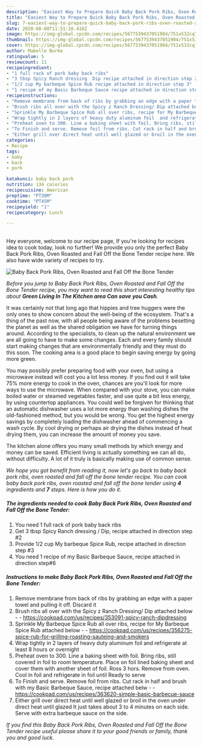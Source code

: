 ```yaml
---
description: "Easiest Way to Prepare Quick Baby Back Pork Ribs, Oven Roasted and Fall Off the Bone Tender"
title: "Easiest Way to Prepare Quick Baby Back Pork Ribs, Oven Roasted and Fall Off the Bone Tender"
slug: 7-easiest-way-to-prepare-quick-baby-back-pork-ribs-oven-roasted-and-fall-off-the-bone-tender
date: 2020-08-08T11:51:18.416Z
image: https://img-global.cpcdn.com/recipes/5677539437051904/751x532cq70/baby-back-pork-ribs-oven-roasted-and-fall-off-the-bone-tender-recipe-main-photo.jpg
thumbnail: https://img-global.cpcdn.com/recipes/5677539437051904/751x532cq70/baby-back-pork-ribs-oven-roasted-and-fall-off-the-bone-tender-recipe-main-photo.jpg
cover: https://img-global.cpcdn.com/recipes/5677539437051904/751x532cq70/baby-back-pork-ribs-oven-roasted-and-fall-off-the-bone-tender-recipe-main-photo.jpg
author: Mabelle Burke
ratingvalue: 5
reviewcount: 11
recipeingredient:
- "1 full rack of pork baby back ribs"
- "3 tbsp Spicy Ranch dressing  Dip recipe attached in direction step 2"
- "1/2 cup My barbeque Spice Rub recipe attached in direction step 3"
- "1 recipe of my Basic Barbeque Sauce recipe attached in direction step6"
recipeinstructions:
- "Remove membrane from back of ribs by grabbing an edge with a paper towel and pulling it off. Discard it"
- "Brush ribs all over with the Spicy z Ranch Dressing/ Dip attached below  https://cookpad.com/us/recipes/353091-spicy-ranch-dipdressing"
- "Sprinkle My Barbeque Spice Rub all over ribs, recipe for My Barbeque Spice Rub attached below  https://cookpad.com/us/recipes/356275-spice-rub-for-grilling-roasting-sauteing-and-smokers"
- "Wrap tightly in 2 layers of heavy duty aluminum foil  and refrigerate at least 8 hours or overnight"
- "Preheat oven to 300. Line a baking sheet with foil. Bring ribs, still covered in foil to room temperature. Place on foil lined baking sheet and cover them with another sheet of foil. Ross 3 hors. Remove from oven. Cool in foil and refrigerate in foil until Ready to serve"
- "To Finish and serve. Remove foil from ribs. Cut rack in half and brush with my Basic Barbeque Sauce, recipe attached belw  https://cookpad.com/us/recipes/363620-simple-basic-barbecue-sauce"
- "Either grill over direct heat until well glazed or broil in the oven under direct heat until glazed It just takes about 3 to 4 minutes on each side. Serve with extra barbeque sauce on the side."
categories:
- Recipe
tags:
- baby
- back
- pork

katakunci: baby back pork 
nutrition: 134 calories
recipecuisine: American
preptime: "PT30M"
cooktime: "PT45M"
recipeyield: "1"
recipecategory: Lunch

---
```

<br>
Hey everyone, welcome to our recipe page, If you're looking for recipes idea to cook today, look no further! We provide you only the perfect Baby Back Pork Ribs, Oven Roasted and Fall Off the Bone Tender recipe here. We also have wide variety of recipes to try.
<br>


![Baby Back Pork Ribs, Oven Roasted and Fall Off the Bone Tender](https://img-global.cpcdn.com/recipes/5677539437051904/751x532cq70/baby-back-pork-ribs-oven-roasted-and-fall-off-the-bone-tender-recipe-main-photo.jpg)

<i>Before you jump to Baby Back Pork Ribs, Oven Roasted and Fall Off the Bone Tender recipe, you may want to read this short interesting healthy tips about 
<strong>Green Living In The Kitchen area Can save you Cash</strong>.</i>
</br>

It was certainly not that long ago that hippies and tree huggers were the only ones to show concern about the well-being of the ecosystem. That's a thing of the past now, with all people being aware of the problems besetting the planet as well as the shared obligation we have for turning things around. According to the specialists, to clean up the natural environment we are all going to have to make some changes. Each and every family should start making changes that are environmentally friendly and they must do this soon. The cooking area is a good place to begin saving energy by going more green.

You may possibly prefer preparing food with your oven, but using a microwave instead will cost you a lot less money. If you find out it will take 75% more energy to cook in the oven, chances are you'll look for more ways to use the microwave. When compared with your stove, you can make boiled water or steamed vegetables faster, and use quite a bit less energy, by using countertop appliances. You could well be forgiven for thinking that an automatic dishwasher uses a lot more energy than washing dishes the old-fashioned method, but you would be wrong. You get the highest energy savings by completely loading the dishwasher ahead of commencing a wash cycle. By cool drying or perhaps air drying the dishes instead of heat drying them, you can increase the amount of money you save.

The kitchen alone offers you many small methods by which energy and money can be saved. Efficient living is actually something we can all do, without difficulty. A lot of it truly is basically making use of common sense.


<i>We hope you got benefit from reading it, now let's go back to baby back pork ribs, oven roasted and fall off the bone tender recipe. You can cook baby back pork ribs, oven roasted and fall off the bone tender using <strong>4</strong> ingredients and <strong>7</strong> steps. Here is how you do it.
</i>

##### The ingredients needed to cook Baby Back Pork Ribs, Oven Roasted and Fall Off the Bone Tender:

1. You need 1 full rack of pork baby back ribs
1. Get 3 tbsp Spicy Ranch dressing / Dip, recipe attached in direction step #2
1. Provide 1/2 cup My barbeque Spice Rub, recipe attached in direction step #3
1. You need 1 recipe of my Basic Barbeque Sauce, recipe attached in direction step#6


##### Instructions to make Baby Back Pork Ribs, Oven Roasted and Fall Off the Bone Tender:

1. Remove membrane from back of ribs by grabbing an edge with a paper towel and pulling it off. Discard it
1. Brush ribs all over with the Spicy z Ranch Dressing/ Dip attached below -  - https://cookpad.com/us/recipes/353091-spicy-ranch-dipdressing
1. Sprinkle My Barbeque Spice Rub all over ribs, recipe for My Barbeque Spice Rub attached below -  - https://cookpad.com/us/recipes/356275-spice-rub-for-grilling-roasting-sauteing-and-smokers
1. Wrap tightly in 2 layers of heavy duty aluminum foil  and refrigerate at least 8 hours or overnight
1. Preheat oven to 300. Line a baking sheet with foil. Bring ribs, still covered in foil to room temperature. Place on foil lined baking sheet and cover them with another sheet of foil. Ross 3 hors. Remove from oven. Cool in foil and refrigerate in foil until Ready to serve
1. To Finish and serve. Remove foil from ribs. Cut rack in half and brush with my Basic Barbeque Sauce, recipe attached belw -  - https://cookpad.com/us/recipes/363620-simple-basic-barbecue-sauce
1. Either grill over direct heat until well glazed or broil in the oven under direct heat until glazed It just takes about 3 to 4 minutes on each side. Serve with extra barbeque sauce on the side.


<i>If you find this Baby Back Pork Ribs, Oven Roasted and Fall Off the Bone Tender recipe useful please share it to your good friends or family, thank you and good luck.</i>
